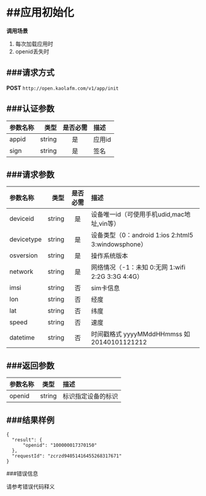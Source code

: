 ##应用初始化
===
**调用场景**

 1. 每次加载应用时
 2. openid丢失时
 
###请求方式
---

**POST** `http://open.kaolafm.com/v1/app/init`

###认证参数
---
| 参数名称 | 类型    | 是否必需 |描述
|:------- |-------:|:------:|:----|
| appid   | string |   是   |应用id
| sign    | string |   是   |签名


###请求参数
---

| 参数名称 | 类型    | 是否必需 |描述
|:------- |-------:|:------:|:----|
| deviceid  | string |   是   |设备唯一id（可使用手机udid,mac地址,vin等）
| devicetype | string | 是 | 设备类型（0：android 1:ios 2:html5 3:windowsphone）
| osversion| string | 是|操作系统版本
| network |string|是|网络情况（-1：未知 0:无网 1:wifi 2:2G 3:3G 4:4G）
| imsi | string | 否 | sim卡信息
| lon | string | 否 | 经度
| lat | string | 否 | 纬度
| speed | string | 否 | 速度 
| datetime|string | 否 |时间戳格式 yyyyMMddHHmmss 如20140101121212

###返回参数
---

| 参数名称 | 类型    | 描述 
|:------- |:-------:|:------|
| openid   | string |   标识指定设备的标识  |

###结果样例
---
    {
      "result": {
          "openid": "100000017370150"
      },
      "requestId": "zcrzd94051416455268317671"
    }

    


###错误信息

请参考错误代码释义